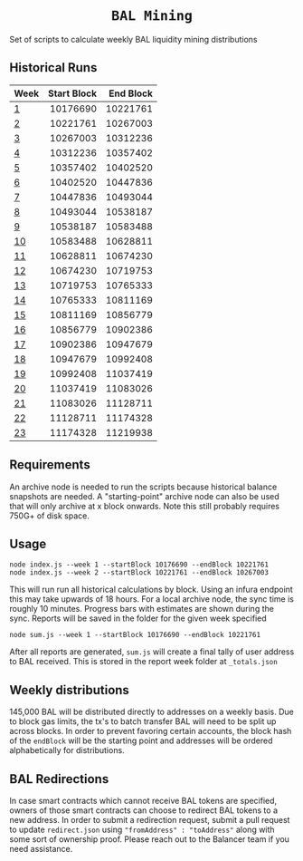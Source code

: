 <h1 align=center><code>BAL Mining</code></h1>

Set of scripts to calculate weekly BAL liquidity mining distributions

## Historical Runs

| Week                           | Start Block | End Block |
| :----------------------------- | ----------: | --------: |
| [1](/reports/1/_totals.json)   |    10176690 |  10221761 |
| [2](/reports/2/_totals.json)   |    10221761 |  10267003 |
| [3](/reports/3/_totals.json)   |    10267003 |  10312236 |
| [4](/reports/4/_totals.json)   |    10312236 |  10357402 |
| [5](/reports/5/_totals.json)   |    10357402 |  10402520 |
| [6](/reports/6/_totals.json)   |    10402520 |  10447836 |
| [7](/reports/7/_totals.json)   |    10447836 |  10493044 |
| [8](/reports/8/_totals.json)   |    10493044 |  10538187 |
| [9](/reports/9/_totals.json)   |    10538187 |  10583488 |
| [10](/reports/10/_totals.json) |    10583488 |  10628811 |
| [11](/reports/11/_totals.json) |    10628811 |  10674230 |
| [12](/reports/12/_totals.json) |    10674230 |  10719753 |
| [13](/reports/13/_totals.json) |    10719753 |  10765333 |
| [14](/reports/14/_totals.json) |    10765333 |  10811169 |
| [15](/reports/15/_totals.json) |    10811169 |  10856779 |
| [16](/reports/16/_totals.json) |    10856779 |  10902386 |
| [17](/reports/17/_totals.json) |    10902386 |  10947679 |
| [18](/reports/18/_totals.json) |    10947679 |  10992408 |
| [19](/reports/19/_totals.json) |    10992408 |  11037419 |
| [20](/reports/20/_totals.json) |    11037419 |  11083026 |
| [21](/reports/21/_totals.json) |    11083026 |  11128711 |
| [22](/reports/22/_totals.json) |    11128711 |  11174328 |
| [23](/reports/23/_totals.json) |    11174328 |  11219938 |

## Requirements

An archive node is needed to run the scripts because historical balance snapshots are needed. A "starting-point" archive node can also be used that will only archive at x block onwards. Note this still probably requires 750G+ of disk space.

## Usage

```
node index.js --week 1 --startBlock 10176690 --endBlock 10221761
node index.js --week 2 --startBlock 10221761 --endBlock 10267003
```

This will run run all historical calculations by block. Using an infura endpoint this may take upwards of 18 hours. For a local archive node, the sync time is roughly 10 minutes. Progress bars with estimates are shown during the sync. Reports will be saved in the folder for the given week specified

```
node sum.js --week 1 --startBlock 10176690 --endBlock 10221761
```

After all reports are generated, `sum.js` will create a final tally of user address to BAL received. This is stored in the report week folder at `_totals.json`

## Weekly distributions

145,000 BAL will be distributed directly to addresses on a weekly basis. Due to block gas limits, the tx's to batch transfer BAL will need to be split up across blocks. In order to prevent favoring certain accounts, the block hash of the `endBlock` will be the starting point and addresses will be ordered alphabetically for distributions.

## BAL Redirections

In case smart contracts which cannot receive BAL tokens are specified, owners of those smart contracts can choose to redirect BAL tokens to a new address. In order to submit a redirection request, submit a pull request to update `redirect.json` using `"fromAddress" : "toAddress"` along with some sort of ownership proof. Please reach out to the Balancer team if you need assistance.
